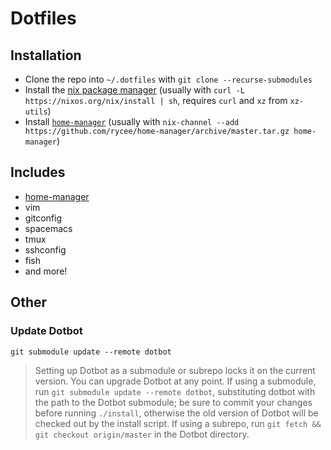 # Dotfiles

## Installation

- Clone the repo into `~/.dotfiles` with `git clone --recurse-submodules`
- Install the [nix package manager](https://nixos.org/nix/) (usually with `curl -L https://nixos.org/nix/install | sh`, requires `curl` and `xz` from `xz-utils`)
- Install [`home-manager`](https://github.com/rycee/home-manager) (usually with `nix-channel --add https://github.com/rycee/home-manager/archive/master.tar.gz home-manager`)
 

## Includes

- [home-manager]()
- vim
- gitconfig
- spacemacs
- tmux
- sshconfig
- fish
- and more!

## Other

### Update Dotbot

`git submodule update --remote dotbot`

> Setting up Dotbot as a submodule or subrepo locks it on the current version. You can upgrade Dotbot at any point. If using a submodule, run `git submodule update --remote dotbot`, substituting dotbot with the path to the Dotbot submodule; be sure to commit your changes before running `./install`, otherwise the old version of Dotbot will be checked out by the install script. If using a subrepo, run `git fetch && git checkout origin/master` in the Dotbot directory.
